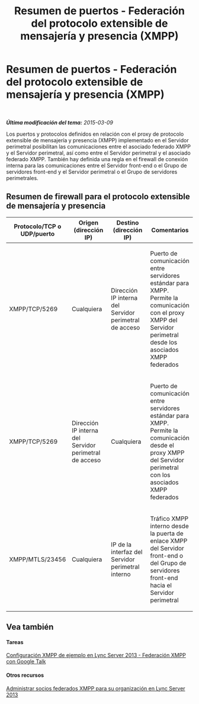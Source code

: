 ﻿---
title: Resumen de puertos - Federación del protocolo extensible de mensajería y presencia (XMPP)
TOCTitle: Resumen de puertos - Federación del protocolo extensible de mensajería y presencia (XMPP)
ms:assetid: 62e98fab-7add-4983-a3fa-dbe74e1c3849
ms:mtpsurl: https://technet.microsoft.com/es-es/library/JJ618371(v=OCS.15)
ms:contentKeyID: 49115289
ms.date: 01/07/2017
mtps_version: v=OCS.15
ms.translationtype: HT
---

# Resumen de puertos - Federación del protocolo extensible de mensajería y presencia (XMPP)

 

_**Última modificación del tema:** 2015-03-09_

Los puertos y protocolos definidos en relación con el proxy de protocolo extensible de mensajería y presencia (XMPP) implementado en el Servidor perimetral posibilitan las comunicaciones entre el asociado federado XMPP y el Servidor perimetral, así como entre el Servidor perimetral y el asociado federado XMPP. También hay definida una regla en el firewall de conexión interna para las comunicaciones entre el Servidor front-end o el Grupo de servidores front-end y el Servidor perimetral o el Grupo de servidores perimetrales.

## Resumen de firewall para el protocolo extensible de mensajería y presencia


<table>
<colgroup>
<col style="width: 25%" />
<col style="width: 25%" />
<col style="width: 25%" />
<col style="width: 25%" />
</colgroup>
<thead>
<tr class="header">
<th>Protocolo/TCP o UDP/puerto</th>
<th>Origen (dirección IP)</th>
<th>Destino (dirección IP)</th>
<th>Comentarios</th>
</tr>
</thead>
<tbody>
<tr class="odd">
<td><p>XMPP/TCP/5269</p></td>
<td><p>Cualquiera</p></td>
<td><p>Dirección IP interna del Servidor perimetral de acceso</p></td>
<td><p>Puerto de comunicación entre servidores estándar para XMPP. Permite la comunicación con el proxy XMPP del Servidor perimetral desde los asociados XMPP federados</p></td>
</tr>
<tr class="even">
<td><p>XMPP/TCP/5269</p></td>
<td><p>Dirección IP interna del Servidor perimetral de acceso</p></td>
<td><p>Cualquiera</p></td>
<td><p>Puerto de comunicación entre servidores estándar para XMPP. Permite la comunicación desde el proxy XMPP del Servidor perimetral con los asociados XMPP federados</p></td>
</tr>
<tr class="odd">
<td><p>XMPP/MTLS/23456</p></td>
<td><p>Cualquiera</p></td>
<td><p>IP de la interfaz del Servidor perimetral interno</p></td>
<td><p>Tráfico XMPP interno desde la puerta de enlace XMPP del Servidor front-end o del Grupo de servidores front-end hacia el Servidor perimetral</p></td>
</tr>
</tbody>
</table>


## Vea también

#### Tareas

[Configuración XMPP de ejemplo en Lync Server 2013 - Federación XMPP con Google Talk](lync-server-2013-example-xmpp-configuration-–-xmpp-federation-with-google-talk.md)  

#### Otros recursos

[Administrar socios federados XMPP para su organización en Lync Server 2013](lync-server-2013-manage-xmpp-federated-partners-for-your-organization.md)

